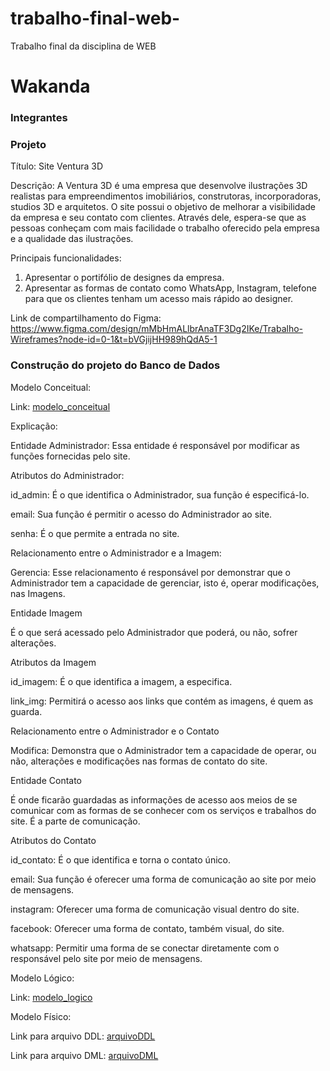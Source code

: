 # trabalho-final-web-
Trabalho final da disciplina de WEB
# Wakanda

### Integrantes
[comment]: <> (Gabrielly Thaila Moreira de Azevedo https://github.com/gabythaila,
Kailene Rodrigues de Souza https://github.com/Kailene-hash ,
Lívia Santos Ventura https://github.com/LivVentura,
Maria Eduarda da Silva https://github.com/dudaferrao,
Pedro Luiz Lopes Pereira https://github.com/PedroLuiz0000)

### Projeto 
Título: Site Ventura 3D

Descrição: 
A Ventura 3D é uma empresa que desenvolve ilustrações 3D realistas para empreendimentos imobiliários, construtoras, incorporadoras, studios 3D e arquitetos. O site possui o objetivo de melhorar a visibilidade
da empresa e seu contato com clientes. Através dele, espera-se que as pessoas conheçam com mais facilidade
o trabalho oferecido pela empresa e a qualidade das ilustrações.

Principais funcionalidades:
1. Apresentar o portifólio de designes da empresa.
2. Apresentar as formas de contato como WhatsApp, Instagram, telefone para que os clientes tenham um acesso mais rápido ao designer. 

Link de compartilhamento do Figma:
https://www.figma.com/design/mMbHmALlbrAnaTF3Dg2IKe/Trabalho-Wireframes?node-id=0-1&t=bVGjijHH989hQdA5-1


### Construção do projeto do Banco de Dados

Modelo Conceitual:

Link:
[modelo_conceitual](db/Conceitual_web_imagem.png)

Explicação: 

Entidade Administrador:
Essa entidade é responsável por modificar as funções fornecidas pelo site. 

Atributos do Administrador:

id_admin: É o que identifica o Administrador, sua função é especificá-lo.

email: Sua função é permitir o acesso do Administrador ao site.

senha: É o que permite a entrada no site.

Relacionamento entre o Administrador e a Imagem:

Gerencia: Esse relacionamento é responsável por demonstrar que o Administrador tem a capacidade de gerenciar, isto é, operar modificações, nas Imagens.

Entidade Imagem

É o que será acessado pelo Administrador que poderá, ou não, sofrer alterações.

Atributos da Imagem

id_imagem: É o que identifica a imagem, a especifica.

link_img: Permitirá o acesso aos links que contém as imagens, é quem as guarda.

Relacionamento entre o Administrador e o Contato

Modifica: Demonstra que o Administrador tem a capacidade de operar, ou não, alterações e modificações nas formas de contato do site.

Entidade Contato

É onde ficarão guardadas as informações de acesso aos meios de se comunicar com as formas de se conhecer com os serviços e trabalhos do site. É a parte de comunicação.

Atributos do Contato

id_contato: É o que identifica e torna o contato único.

email: Sua função é oferecer uma forma de comunicação ao site por meio de mensagens.

instagram: Oferecer uma forma de comunicação visual dentro do site.

facebook: Oferecer uma forma de contato, também visual, do site.

whatsapp: Permitir uma forma de se conectar diretamente com o responsável pelo site por meio de mensagens.


Modelo Lógico:

Link: 
[modelo_logico](db/Lógico_web_imagem.png)


Modelo Físico:

Link para arquivo DDL:
[arquivoDDL](db/DDL.sql)

Link para arquivo DML:
[arquivoDML](db/DML.sql)

